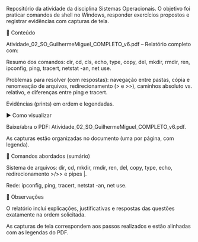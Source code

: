Repositório da atividade da disciplina Sistemas Operacionais.
O objetivo foi praticar comandos de shell no Windows, responder exercícios propostos e registrar evidências com capturas de tela.

📄 Conteúdo

Atividade_02_SO_GuilhermeMiguel_COMPLETO_v6.pdf – Relatório completo com:

Resumo dos comandos: dir, cd, cls, echo, type, copy, del, mkdir, rmdir, ren, ipconfig, ping, tracert, netstat -an, net use.

Problemas para resolver (com respostas): navegação entre pastas, cópia e renomeação de arquivos, redirecionamento (> e >>), caminhos absoluto vs. relativo, e diferenças entre ping e tracert.

Evidências (prints) em ordem e legendadas.

▶️ Como visualizar

Baixe/abra o PDF: Atividade_02_SO_GuilhermeMiguel_COMPLETO_v6.pdf.

As capturas estão organizadas no documento (uma por página, com legenda).

🧪 Comandos abordados (sumário)

Sistema de arquivos: dir, cd, mkdir, rmdir, ren, del, copy, type, echo, redirecionamento >/>> e pipes |.

Rede: ipconfig, ping, tracert, netstat -an, net use.

📌 Observações

O relatório inclui explicações, justificativas e respostas das questões exatamente na ordem solicitada.

As capturas de tela correspondem aos passos realizados e estão alinhadas com as legendas do PDF.